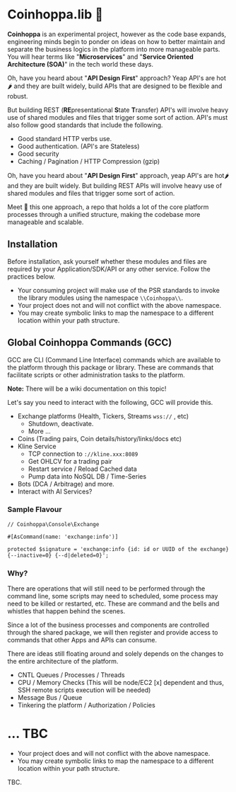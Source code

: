 # Coinhoppa.lib 📘

**Coinhoppa** is an experimental project, however as the code base expands, engineering minds begin to ponder on ideas on how to better maintain and separate the business logics
in the platform into more manageable parts. You will hear terms like "**Microservices**" and "**Service Oriented Architecture (SOA)**" in the tech world these days.


Oh, have you heard about "**API Design First**" approach? Yeap API's are hot🌶️ and they are built widely, build APIs that are designed to be flexible and robust.

But building REST (**RE**presentational **S**tate **T**ransfer) API's will involve heavy use of shared modules and files that trigger some sort of action. API's must also follow good standards that include the following.

- Good standard HTTP verbs use.
- Good authentication. (API's are Stateless)
- Good security
- Caching / Pagination / HTTP Compression (gzip)


Oh, have you heard about "**API Design First**" approach, yeap API's are hot🌶️ and they are built widely. But building REST APIs will involve heavy use of shared modules and files that trigger some
sort of action.

Meet 👋 this one approach, a repo that holds a lot of the core platform processes through a unified structure, making the codebase more manageable and scalable. 


## Installation

Before installation, ask yourself whether these modules and files are required by your Application/SDK/API or any other service.
Follow the practices below.
 - Your consuming project will make use of the PSR standards to invoke the library modules using the namespace `\\Coinhoppa\\`.
 - Your project does not and will not conflict with the above namespace.
 - You may create symbolic links to map the namespace to a different location within your path structure.

## Global Coinhoppa Commands (GCC)

GCC are CLI (Command Line Interface) commands which are available to the platform through this package or library. These are commands that facilitate scripts or other administration tasks to the platform.

**Note:** There will be a wiki documentation on this topic!

Let's say you need to interact with the following, GCC will provide this.

- Exchange platforms (Health, Tickers, Streams `wss://` , etc)
  - Shutdown, deactivate.
  - More ...
- Coins (Trading pairs, Coin details/history/links/docs etc)
- Kline Service
  - TCP connection to `://kline.xxx:8089`
  - Get OHLCV for a trading pair
  - Restart service / Reload Cached data
  - Pump data into NoSQL DB / Time-Series
- Bots (DCA / Arbitrage) and more.
- Interact with AI Services?

### Sample Flavour
```
// Coinhoppa\Console\Exchange

#[AsCommand(name: 'exchange:info')]

protected $signature = 'exchange:info {id: id or UUID of the exchange} {--inactive=0} {--d|deleted=0}';

```
### Why?

There are operations that will still need to be performed through the command line, some scripts may need to scheduled, some process may need to be killed or restarted, etc. These are command and the bells and whistles that happen behind the scenes.

Since a lot of the business processes and components are controlled through the shared package, we will then register and provide access to commands that other Apps and APIs can consume.

There are ideas still floating around and solely depends on the changes to the entire architecture of the platform.

- CNTL Queues / Processes / Threads
- CPU / Memory Checks (This will be node/EC2 [x] dependent and thus, SSH remote scripts execution will be needed)
- Message Bus / Queue
- Tinkering the platform / Authorization / Policies

... TBC
=======
 - Your project does and will not conflict with the above namespace.
 - You may create symbolic links to map the namespace to a different location within your path structure.

TBC.

